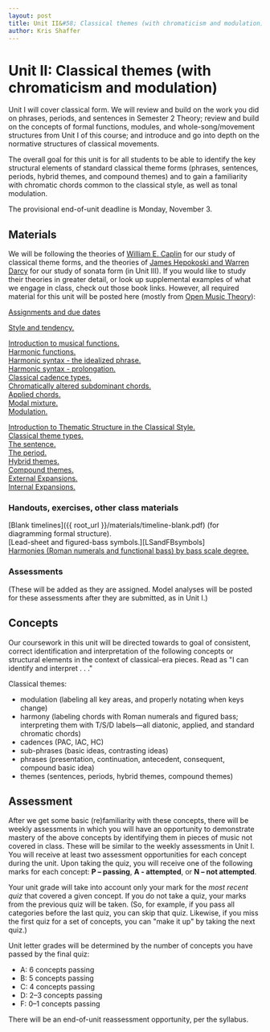 ```yaml
---
layout: post
title: Unit II&#58; Classical themes (with chromaticism and modulation) (Music Theory III)
author: Kris Shaffer
---
```


# Unit II: Classical themes (with chromaticism and modulation)

Unit I will cover classical form. We will review and build on the work you did on phrases, periods, and sentences in Semester 2 Theory; review and build on the concepts of formal functions, modules, and whole-song/movement structures from Unit I of this course; and introduce and go into depth on the normative structures of classical movements.

The overall goal for this unit is for all students to be able to identify the key structural elements of standard classical theme forms (phrases, sentences, periods, hybrid themes, and compound themes) and to gain a familiarity with chromatic chords common to the classical style, as well as tonal modulation.

The provisional end-of-unit deadline is Monday, November 3.

## Materials ##

We will be following the theories of [William E. Caplin](https://openlibrary.org/works/OL2689355W/Classical_form) for our study of classical theme forms, and the theories of [James Hepokoski and Warren Darcy](https://openlibrary.org/works/OL4294182W/Elements_of_sonata_theory) for our study of sonata form (in Unit III). If you would like to study their theories in greater detail, or look up supplemental examples of what we engage in class, check out those book links. However, all required material for this unit will be posted here (mostly from [Open Music Theory](http://openmusictheory.com)):

[Assignments and due dates](mt3-assign.html)  

[Style and tendency.](tendency.html)  

[Introduction to musical functions.](functions.html)  
[Harmonic functions.](harmonicFunctions.html)  
[Harmonic syntax - the idealized phrase.](harmonicSyntax1.html)  
[Harmonic syntax - prolongation.](harmonicSyntax2.html)  
[Classical cadence types.](cadenceTypes.html)  
[Chromatically altered subdominant chords.](alteredSubdominants.html)  
[Applied chords.](appliedChords.html)  
[Modal mixture.](modalMixture.html)  
[Modulation.](Modulation.html)  

[Introduction to Thematic Structure in the Classical Style.](thematicStructureInTheClassicalStyle.html)   
[Classical theme types.](classicalThemes.html)   
[The sentence.](sentence.html)  
[The period.](period.html)  
[Hybrid themes.](hybridThemes.html)  
[Compound themes.](compoundThemes.html)  
[External Expansions.](externalExpansions.html)  
[Internal Expansions.](internalExpansions.html)  



### Handouts, exercises, other class materials ###

[Blank timelines]({{ root_url }}/materials/timeline-blank.pdf) (for diagramming formal structure).  
[Lead-sheet and figured-bass symbols.][LSandFBsymbols]  
[Harmonies (Roman numerals and functional bass) by bass scale degree.](Graphics/Handouts/HarmoniesByBassScaleDegree.pdf)

### Assessments

(These will be added as they are assigned. Model analyses will be posted for these assessments after they are submitted, as in Unit I.)

## Concepts ##

Our coursework in this unit will be directed towards to goal of consistent, correct identification and interpretation of the following concepts or structural elements in the context of classical-era pieces. Read as "I can identify and interpret . . ."

Classical themes:

- modulation (labeling all key areas, and properly notating when keys change)  
- harmony (labeling chords with Roman numerals and figured bass; interpreting them with T/S/D labels—all diatonic, applied, and standard chromatic chords)  
- cadences (PAC, IAC, HC)  
- sub-phrases (basic ideas, contrasting ideas)  
- phrases (presentation, continuation, antecedent, consequent, compound basic idea)  
- themes (sentences, periods, hybrid themes, compound themes)  

## Assessment ##

After we get some basic (re)familiarity with these concepts, there will be weekly assessments in which you will have an opportunity to demonstrate mastery of the above concepts by identifying them in pieces of music not covered in class. These will be similar to the weekly assessments in Unit I. You will receive at least two assessment opportunities for each concept during the unit. Upon taking the quiz, you will receive one of the following marks for each concept: **P – passing**, **A - attempted**, or **N – not attempted**. 

Your unit grade will take into account only your mark for the *most recent quiz* that covered a given concept. If you do not take a quiz, your marks from the previous quiz will be taken. (So, for example, if you pass all categories before the last quiz, you can skip that quiz. Likewise, if you miss the first quiz for a set of concepts, you can "make it up" by taking the next quiz.)

Unit letter grades will be determined by the number of concepts you have passed by the final quiz:

- A: 6 concepts passing  
- B: 5 concepts passing  
- C: 4 concepts passing  
- D: 2–3 concepts passing  
- F: 0–1 concepts passing

There will be an end-of-unit reassessment opportunity, per the syllabus.